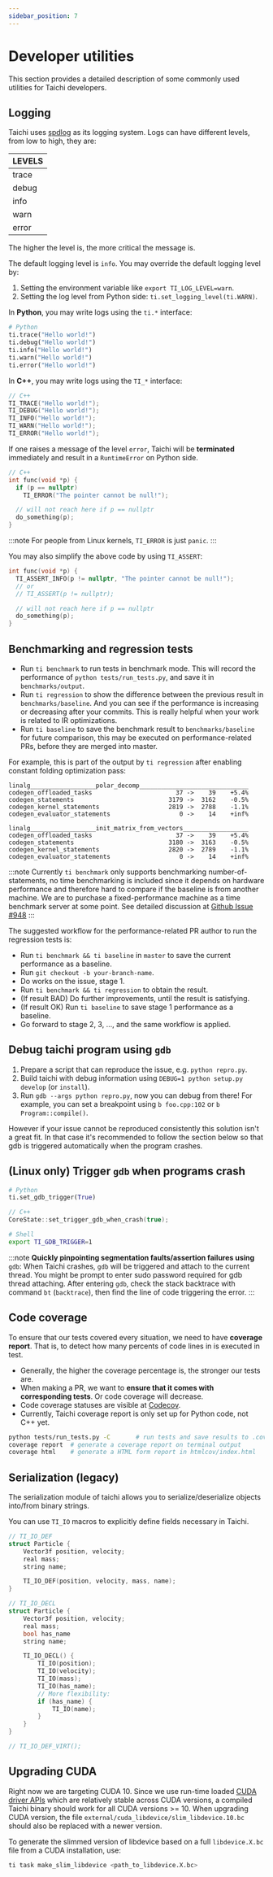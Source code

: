 ```yaml
---
sidebar_position: 7
---
```


# Developer utilities

This section provides a detailed description of some commonly used
utilities for Taichi developers.

## Logging

Taichi uses [spdlog](https://github.com/gabime/spdlog) as its logging
system. Logs can have different levels, from low to high, they are:

| LEVELS |
| ------ |
| trace  |
| debug  |
| info   |
| warn   |
| error  |

The higher the level is, the more critical the message is.

The default logging level is `info`. You may override the default
logging level by:

1.  Setting the environment variable like `export TI_LOG_LEVEL=warn`.
2.  Setting the log level from Python side:
    `ti.set_logging_level(ti.WARN)`.

In **Python**, you may write logs using the `ti.*` interface:

```python
# Python
ti.trace("Hello world!")
ti.debug("Hello world!")
ti.info("Hello world!")
ti.warn("Hello world!")
ti.error("Hello world!")
```

In **C++**, you may write logs using the `TI_*` interface:

```cpp
// C++
TI_TRACE("Hello world!");
TI_DEBUG("Hello world!");
TI_INFO("Hello world!");
TI_WARN("Hello world!");
TI_ERROR("Hello world!");
```

If one raises a message of the level `error`, Taichi will be
**terminated** immediately and result in a `RuntimeError` on Python
side.

```cpp
// C++
int func(void *p) {
  if (p == nullptr)
    TI_ERROR("The pointer cannot be null!");

  // will not reach here if p == nullptr
  do_something(p);
}
```

:::note
For people from Linux kernels, `TI_ERROR` is just `panic`.
:::

You may also simplify the above code by using `TI_ASSERT`:

```cpp
int func(void *p) {
  TI_ASSERT_INFO(p != nullptr, "The pointer cannot be null!");
  // or
  // TI_ASSERT(p != nullptr);

  // will not reach here if p == nullptr
  do_something(p);
}
```

## Benchmarking and regression tests

- Run `ti benchmark` to run tests in benchmark mode. This will record
  the performance of `python tests/run_tests.py`, and save it in `benchmarks/output`.
- Run `ti regression` to show the difference between the previous
  result in `benchmarks/baseline`. And you can see if the performance
  is increasing or decreasing after your commits. This is really
  helpful when your work is related to IR optimizations.
- Run `ti baseline` to save the benchmark result to
  `benchmarks/baseline` for future comparison, this may be executed on
  performance-related PRs, before they are merged into master.

For example, this is part of the output by `ti regression` after
enabling constant folding optimization pass:

```
linalg__________________polar_decomp______________________________
codegen_offloaded_tasks                       37 ->    39    +5.4%
codegen_statements                          3179 ->  3162    -0.5%
codegen_kernel_statements                   2819 ->  2788    -1.1%
codegen_evaluator_statements                   0 ->    14    +inf%

linalg__________________init_matrix_from_vectors__________________
codegen_offloaded_tasks                       37 ->    39    +5.4%
codegen_statements                          3180 ->  3163    -0.5%
codegen_kernel_statements                   2820 ->  2789    -1.1%
codegen_evaluator_statements                   0 ->    14    +inf%
```

:::note
Currently `ti benchmark` only supports benchmarking
number-of-statements, no time benchmarking is included since it depends
on hardware performance and therefore hard to compare if the baseline is
from another machine. We are to purchase a fixed-performance machine as
a time benchmark server at some point. See detailed discussion at [Github Issue #948](https://github.com/taichi-dev/taichi/issues/948)
:::

The suggested workflow for the performance-related PR author to run the
regression tests is:

- Run `ti benchmark && ti baseline` in `master` to save the current
  performance as a baseline.
- Run `git checkout -b your-branch-name`.
- Do works on the issue, stage 1.
- Run `ti benchmark && ti regression` to obtain the result.
- (If result BAD) Do further improvements, until the result is
  satisfying.
- (If result OK) Run `ti baseline` to save stage 1 performance as a
  baseline.
- Go forward to stage 2, 3, ..., and the same workflow is applied.

## Debug taichi program using `gdb`

1. Prepare a script that can reproduce the issue, e.g. `python repro.py`.
2. Build taichi with debug information using `DEBUG=1 python setup.py develop` (or `install`).
3. Run `gdb --args python repro.py`, now you can debug from there! For example, you can set a
   breakpoint using `b foo.cpp:102` or `b Program::compile()`.

However if your issue cannot be reproduced consistently this solution isn't a great fit.
In that case it's recommended to follow the section below so that gdb is triggered automatically
when the program crashes.


## (Linux only) Trigger `gdb` when programs crash

```python
# Python
ti.set_gdb_trigger(True)
```

```cpp
// C++
CoreState::set_trigger_gdb_when_crash(true);
```

```bash
# Shell
export TI_GDB_TRIGGER=1
```

:::note
**Quickly pinpointing segmentation faults/assertion failures using**
`gdb`: When Taichi crashes, `gdb` will be triggered and attach to the
current thread. You might be prompt to enter sudo password required for
gdb thread attaching. After entering `gdb`, check the stack backtrace
with command `bt` (`backtrace`), then find the line of code triggering
the error.
:::

## Code coverage

To ensure that our tests covered every situation, we need to have
**coverage report**. That is, to detect how many percents of code lines
in is executed in test.

- Generally, the higher the coverage percentage is, the stronger our
  tests are.
- When making a PR, we want to **ensure that it comes with
  corresponding tests**. Or code coverage will decrease.
- Code coverage statuses are visible at
  [Codecov](https://codecov.io/gh/taichi-dev/taichi).
- Currently, Taichi coverage report is only set up for Python code,
  not C++ yet.

```bash
python tests/run_tests.py -C       # run tests and save results to .coverage
coverage report  # generate a coverage report on terminal output
coverage html    # generate a HTML form report in htmlcov/index.html
```

## Serialization (legacy)

The serialization module of taichi allows you to serialize/deserialize
objects into/from binary strings.

You can use `TI_IO` macros to explicitly define fields necessary in
Taichi.

```cpp
// TI_IO_DEF
struct Particle {
    Vector3f position, velocity;
    real mass;
    string name;

    TI_IO_DEF(position, velocity, mass, name);
}

// TI_IO_DECL
struct Particle {
    Vector3f position, velocity;
    real mass;
    bool has_name
    string name;

    TI_IO_DECL() {
        TI_IO(position);
        TI_IO(velocity);
        TI_IO(mass);
        TI_IO(has_name);
        // More flexibility:
        if (has_name) {
            TI_IO(name);
        }
    }
}

// TI_IO_DEF_VIRT();
```

## Upgrading CUDA

Right now we are targeting CUDA 10. Since we use run-time loaded
[CUDA driver APIs](https://docs.nvidia.com/cuda/cuda-driver-api/index.html)
which are relatively stable across CUDA versions, a compiled Taichi binary
should work for all CUDA versions >= 10. When upgrading CUDA version, the
file `external/cuda_libdevice/slim_libdevice.10.bc` should also be
replaced with a newer version.

To generate the slimmed version of libdevice based on a full
`libdevice.X.bc` file from a CUDA installation, use:

```bash
ti task make_slim_libdevice <path_to_libdevice.X.bc>
```
